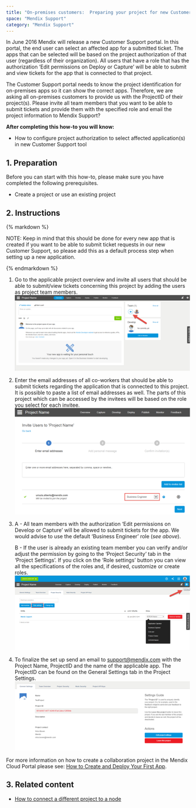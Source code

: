 ```yaml
---
title: "On-premises customers:  Preparing your project for new Customer Support tool"
space: "Mendix Support"
category: "Mendix Support"
---
```


In June 2016 Mendix will release a new Customer Support portal. In this portal, the end user can select an affected app for a submitted ticket. The apps that can be selected will be based on the project authorization of that user (regardless of their organization). All users that have a role that has the authorization ‘Edit permissions on Deploy or Capture’ will be able to submit and view tickets for the app that is connected to that project.

The Customer Support portal needs to know the project identification for on-premises apps so it can show the correct apps. Therefore, we are asking all on-premises customers to provide us with the ProjectID of their project(s). Please invite all team members that you want to be able to submit tickets and provide them with the specified role and email the project information to Mendix Support?

**After completing this how-to you will know:**

*   How to configure project authorization to select affected application(s) in new Customer Support tool

## 1. Preparation

Before you can start with this how-to, please make sure you have completed the following prerequisites.

*   Create a project or use an existing project

## 2\. Instructions

<div class="alert alert-info">{% markdown %}

NOTE: Keep in mind that this should be done for every new app that is created if you want to be able to submit ticket requests in our new Customer Support, so please add this as a default process step when setting up a new application.

{% endmarkdown %}</div>

1.  Go to the applicable project overview and invite all users that should be able to submit/view tickets concerning this project by adding the users as project team members.
    ![](attachments/19203711/19399152.png)
2.  Enter the email addresses of all co-workers that should be able to submit tickets regarding the application that is connected to this project. It is possible to paste a list of email addresses as well. The parts of this project which can be accessed by the invitees will be based on the role you select for each invitee.
    ![](attachments/19203711/19399151.png)
3.  A - All team members with the authorization ‘Edit permissions on Develop or Capture’ will be allowed to submit tickets for the app. We would advise to use the default ‘Business Engineer’ role (_see above_).

    B - If the user is already an existing team member you can verify and/or adjust the permission by going to the ‘Project Security’ tab in the ‘Project Settings’. If you click on the ‘Role settings’ button you can view all the specifications of the roles and, if desired, customize or create roles.
    ![](attachments/19203711/19399150.png)
4.  To finalize the set up send an email to [support@mendix.com](http://support.mendix.com) with the Project Name, ProjectID and the name of the applicable app. The ProjectID can be found on the General Settings tab in the Project Settings.
    ![](attachments/19203711/19399149.png) 

For more information on how to create a collaboration project in the Mendix Cloud Portal please see: [How to Create and Deploy Your First App](/howto6/create-and-deploy-your-first-app).

## 3\. Related content

*   [How to connect a different project to a node](/mxsupport/how-to-connect-a-different-project-to-a-node)
